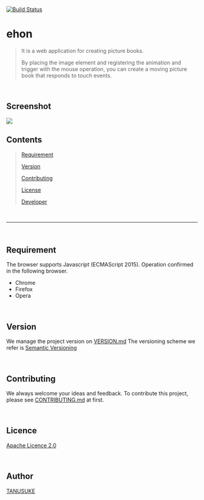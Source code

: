 [![Build Status](https://travis-ci.org/snst-lab/ehon.svg?branch=master)](https://travis-ci.org/snst-lab/ehon) 

ehon
=============

> It is a web application for creating picture books.
>
> By placing the image element and registering the animation and trigger with the mouse operation, you can create a moving picture book that responds to touch events.

<br>

## Screenshot
<img src="doc/img/screenshot.gif">

<br>


## Contents

> [Requirement](#requirement)
>
> [Version](#version)
>
> [Contributing](#contributing)  
>
> [License](#license)
>
> [Developer](#developer)  

<br>

---

<br>

## Requirement
The browser supports Javascript (ECMAScript 2015). Operation confirmed in the following browser.
- Chrome
- Firefox
- Opera

<br>

## Version
We manage the project version on [VERSION.md](./doc/VERSION.md)
The versioning scheme we refer is [Semantic Versioning](https://semver.org/)

<br>

## Contributing
 We always welcome your ideas and feedback. 
 To contribute this project, please see [CONTRIBUTING.md](./doc/CONTRIBUTING.md) at first.

<br>

## Licence
[Apache Licence 2.0](https://www.apache.org/licenses/LICENSE-2.0.txt) 

<br>

## Author
[TANUSUKE](https://pragma-curry.com/)  